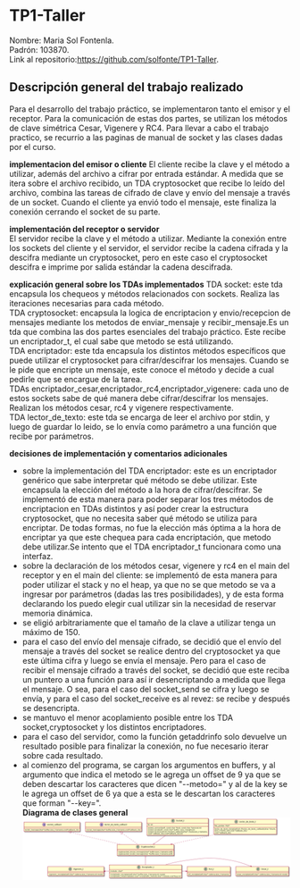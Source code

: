 # TP1-Taller  
Nombre: Maria Sol Fontenla.  
Padrón: 103870.  
Link al repositorio:https://github.com/solfonte/TP1-Taller.  

## Descripción general del trabajo realizado  
Para el desarrollo del trabajo práctico, se implementaron tanto el emisor y el receptor. Para la comunicación de estas dos partes, se utilizan los métodos de clave simétrica Cesar, Vigenere y RC4. Para llevar a cabo el trabajo practico, se recurrio a las paginas de manual de socket y las clases dadas por el curso.  

**implementacion del emisor o cliente**
El cliente recibe la clave y el método a utilizar, además del archivo a cifrar por entrada estándar. A medida que se itera sobre el archivo recibido, un TDA cryptosocket que recibe lo leído del archivo, combina las tareas de cifrado de clave y envío del mensaje a través de un socket. Cuando el cliente ya envió todo el mensaje, este finaliza la conexión cerrando el socket de su parte.  

**implementación del receptor o servidor**  
El servidor recibe la clave y el método a utilizar. Mediante la conexión entre los sockets del cliente y el servidor, el servidor recibe la cadena cifrada y la descifra mediante un cryptosocket, pero en este caso el cryptosocket descifra e imprime por salida estándar la cadena descifrada.  

**explicación general sobre los TDAs implementados**
TDA socket: este tda encapsula los chequeos y métodos relacionados con sockets. Realiza las iteraciones necesarias para cada método.  
TDA cryptosocket: encapsula la logica de encriptacion y envio/recepcion de mensajes mediante los metodos de enviar_mensaje y recibir_mensaje.Es un tda que combina las dos partes esenciales del trabajo práctico. Este recibe un encriptador_t, el cual sabe que metodo se está utilizando.  
TDA encriptador: este tda encapsula los distintos métodos específicos que puede utilizar el cryptosocket para cifrar/descifrar los mensajes. Cuando se le pide que encripte un mensaje, este conoce el método y decide a cual pedirle que se encargue de la tarea.  
TDAs encriptador_cesar,encriptador_rc4,encriptador_vigenere: cada uno de estos sockets sabe de qué manera debe cifrar/descifrar los mensajes. Realizan los métodos cesar, rc4 y vigenere respectivamente.  
TDA lector_de_texto: este tda se encarga de leer el archivo por stdin, y luego de guardar lo leido, se lo envía como parámetro a una función que recibe por parámetros.  

**decisiones de implementación y comentarios adicionales**  
- sobre la implementación del TDA encriptador: este es un encriptador genérico que sabe interpretar qué método se debe utilizar. Este encapsula la elección del método a la hora de cifrar/descifrar. Se implementó de esta manera para poder separar los tres métodos de encriptacion en TDAs distintos y así poder crear la estructura cryptosocket, que no necesita saber qué método se utiliza para encriptar. De todas formas, no fue la elección más óptima a la hora de encriptar ya que este chequea para cada encriptación, que metodo debe utilizar.Se intento que el TDA encriptador_t funcionara como una interfaz.  
- sobre la declaración de los métodos cesar, vigenere y rc4 en el main del receptor y en el main del cliente: se implementó de esta manera para poder utilizar el stack y no el heap, ya que no se que metodo se va a ingresar por parámetros (dadas las tres posibilidades), y de esta forma declarando los puedo elegir cual utilizar sin la necesidad de reservar memoria dinámica.
- se eligió arbitrariamente que el tamaño de la clave a utilizar tenga un máximo de 150.  
- para el caso del envío del mensaje cifrado, se decidió que el envío del mensaje a través del socket se realice dentro del cryptosocket ya que este última cifra y luego se envía el mensaje. Pero para el caso de recibir el mensaje cifrado a través del socket, se decidió que este reciba un puntero a una función para así ir desencriptando a medida que llega el mensaje. O sea, para el caso del socket_send se cifra y luego se envía, y para el caso del socket_receive es al revez: se recibe y después se desencripta.  
- se mantuvo el menor acoplamiento posible entre los TDA socket,cryptosocket y los distintos encriptadores.  
- para el caso del servidor, como la función getaddrinfo solo devuelve un resultado posible para finalizar la conexión, no fue necesario iterar sobre cada resultado.  
- al comienzo del programa, se cargan los argumentos en buffers, y al argumento que indica el metodo se le agrega un offset de 9 ya que se deben descartar los caracteres que dicen "--metodo=" y al de la key se le agrega un offset de 6 ya que a esta se le descartan los caracteres que forman "--key=".  
**Diagrama de clases general**  
![Alt Text](clasesTP1.png)
